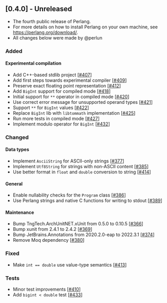 ## [0.4.0] - Unreleased
- The fourth public release of Perlang.
- For more details on how to install Perlang on your own machine, see https://perlang.org/download/.
- All changes below were made by @perlun

### Added
#### Experimental compilation
- Add C++-based stdlib project [[#407][407]]
- Add first steps towards experimental compiler [[#409][409]]
- Preserve exact floating point representation [[#412][412]]
- Add `BigInt` support for compiled mode [[#418][418]]
- Initial support for `**` operator in compiled mode [[#420][420]]
- Use correct error message for unsupported operand types [[#421][421]]
- Support `**` for `BigInt` values [[#422][422]]
- Replace `BigInt` lib with `libtommath` implementation [[#425][425]]
- Run more tests in compiled mode [[#427][427]]
- Implement modulo operator for `BigInt` [[#432][432]]

### Changed
#### Data types
- Implement `AsciiString` for ASCII-only strings [[#377][377]]
- Implement `Utf8String` for strings with non-ASCII content [[#385][385]]
- Use better format in `float` and `double` conversion to string [[#414][414]]

#### General
- Enable nullability checks for the `Program` class [[#386][386]]
- Use Perlang strings and native C functions for writing to stdout [[#389][389]]

#### Maintenance
- Bump TngTech.ArchUnitNET.xUnit from 0.5.0 to 0.10.5 [[#366][366]]
- Bump xunit from 2.4.1 to 2.4.2 [[#369][369]]
- Bump JetBrains.Annotations from 2020.2.0-eap to 2022.3.1 [[#374][374]]
- Remove Moq dependency [[#380][380]]

### Fixed
- Make `int == double` use value-type semantics [[#413][413]]

### Tests
- Minor test improvements [[#410][410]]
- Add `bigint < double` test [[#433][433]]

[366]: https://github.com/perlang-org/perlang/pull/366
[369]: https://github.com/perlang-org/perlang/pull/369
[374]: https://github.com/perlang-org/perlang/pull/374
[377]: https://github.com/perlang-org/perlang/pull/377
[380]: https://github.com/perlang-org/perlang/pull/380
[385]: https://github.com/perlang-org/perlang/pull/385
[386]: https://github.com/perlang-org/perlang/pull/386
[389]: https://github.com/perlang-org/perlang/pull/389
[407]: https://github.com/perlang-org/perlang/pull/407
[409]: https://github.com/perlang-org/perlang/pull/409
[410]: https://github.com/perlang-org/perlang/pull/410
[412]: https://github.com/perlang-org/perlang/pull/412
[413]: https://github.com/perlang-org/perlang/pull/413
[414]: https://github.com/perlang-org/perlang/pull/414
[418]: https://github.com/perlang-org/perlang/pull/418
[420]: https://github.com/perlang-org/perlang/pull/420
[421]: https://github.com/perlang-org/perlang/pull/421
[422]: https://github.com/perlang-org/perlang/pull/422
[425]: https://github.com/perlang-org/perlang/pull/425
[427]: https://github.com/perlang-org/perlang/pull/427
[432]: https://github.com/perlang-org/perlang/pull/432
[433]: https://github.com/perlang-org/perlang/pull/433
